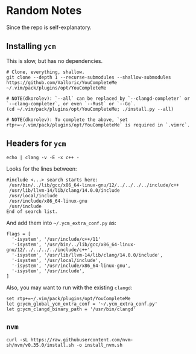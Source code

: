 # Random Notes

Since the repo is self-explanatory.

## Installing `ycm`

This is slow, but has no dependencies.

```
# Clone, everything, shallow.
git clone --depth 1 --recurse-submodules --shallow-submodules https://github.com/Valloric/YouCompleteMe  ~/.vim/pack/plugins/opt/YouCompleteMe

# NOTE(dkorolev): `--all` can be replaced by `--clangd-completer` or `--clang-completer`, or even `--Rust` or `--Go`.
(cd ~/.vim/pack/plugins/opt/YouCompleteMe; ./install.py --all)

# NOTE(dkorolev): To complete the above, `set rtp+=~/.vim/pack/plugins/opt/YouCompleteMe` is required in `.vimrc`.
```

## Headers for `ycm`

```
echo | clang -v -E -x c++ -
```

Looks for the lines between:

```
#include <...> search starts here:
 /usr/bin/../lib/gcc/x86_64-linux-gnu/12/../../../../include/c++
 /usr/lib/llvm-14/lib/clang/14.0.0/include
 /usr/local/include
 /usr/include/x86_64-linux-gnu
 /usr/include
End of search list.
```

And add them into `~/.ycm_extra_conf.py` as:
```
flags = [
  '-isystem', '/usr/include/c++/11'
  '-isystem', '/usr/bin/../lib/gcc/x86_64-linux-gnu/12/../../../../include/c++',
  '-isystem', '/usr/lib/llvm-14/lib/clang/14.0.0/include',
  '-isystem', '/usr/local/include',
  '-isystem', '/usr/include/x86_64-linux-gnu',
  '-isystem', '/usr/include',
]
```

Also, you may want to run with the existing `clangd`:

```
set rtp+=~/.vim/pack/plugins/opt/YouCompleteMe
let g:ycm_global_ycm_extra_conf = '~/.ycm_extra_conf.py'
let g:ycm_clangd_binary_path = '/usr/bin/clangd'
```

## `nvm`

```
curl -sL https://raw.githubusercontent.com/nvm-sh/nvm/v0.35.0/install.sh -o install_nvm.sh
```
